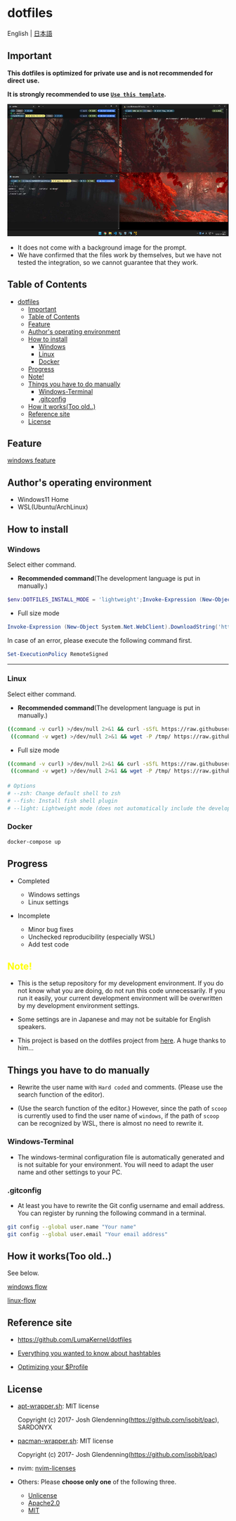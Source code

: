 # dotfiles

English | [日本語](./docs/i18n/jp/readme.md)

## Important

**This dotfiles is optimized for private use and is not recommended for direct**
**use.**

**It is strongly recommended to use
[`Use this template`](https://github.com/SARDONYX-sard/dotfiles/generate).**

<p align="center">
  <img src="./docs/images/terminals.jpg" alt="terminals" height="300" width="800"/>
</p>

- It does not come with a background image for the prompt.
- We have confirmed that the files work by themselves, but we have not tested
  the integration, so we cannot guarantee that they work.

## Table of Contents

- [dotfiles](#dotfiles)
  - [Important](#important)
  - [Table of Contents](#table-of-contents)
  - [Feature](#feature)
  - [Author's operating environment](#authors-operating-environment)
  - [How to install](#how-to-install)
    - [Windows](#windows)
    - [Linux](#linux)
    - [Docker](#docker)
  - [Progress](#progress)
  - [Note!](#note)
  - [Things you have to do manually](#things-you-have-to-do-manually)
    - [Windows-Terminal](#windows-terminal)
    - [.gitconfig](#gitconfig)
  - [How it works(Too old..)](#how-it-workstoo-old)
  - [Reference site](#reference-site)
  - [License](#license)

## Feature

[windows feature](./docs/i18n/en/windows-feature.md)

## Author's operating environment

- Windows11 Home
- WSL(Ubuntu/ArchLinux)

## How to install

### Windows

Select either command.

- **Recommended command**(The development language is put in manually.)

```powershell
$env:DOTFILES_INSTALL_MODE = 'lightweight';Invoke-Expression (New-Object System.Net.WebClient).DownloadString('https://raw.githubusercontent.com/SARDONYX-sard/dotfiles/main/install-win.ps1')
```

- Full size mode

```powershell
Invoke-Expression (New-Object System.Net.WebClient).DownloadString('https://raw.githubusercontent.com/SARDONYX-sard/dotfiles/main/install-win.ps1')
```

In case of an error, please execute the following command first.

```powershell
Set-ExecutionPolicy RemoteSigned
```

---

### Linux

Select either command.

- **Recommended command**(The development language is put in manually.)

```bash
((command -v curl) >/dev/null 2>&1 && curl -sSfL https://raw.githubusercontent.com/SARDONYX-sard/dotfiles/main/install-wsl.sh -o "/tmp/install-wsl.sh") ||
 ((command -v wget) >/dev/null 2>&1 && wget -P /tmp/ https://raw.githubusercontent.com/SARDONYX-sard/dotfiles/main/install-wsl.sh) && bash /tmp/install-wsl.sh --light --fish
```

- Full size mode

```bash
((command -v curl) >/dev/null 2>&1 && curl -sSfL https://raw.githubusercontent.com/SARDONYX-sard/dotfiles/main/install-wsl.sh -o "/tmp/install-wsl.sh") ||
 ((command -v wget) >/dev/null 2>&1 && wget -P /tmp/ https://raw.githubusercontent.com/SARDONYX-sard/dotfiles/main/install-wsl.sh) && bash /tmp/install-wsl.sh

# Options
# --zsh: Change default shell to zsh
# --fish: Install fish shell plugin
# --light: Lightweight mode (does not automatically include the development language)
```

### Docker

```bash
docker-compose up
```

## Progress

- Completed

  - Windows settings
  - Linux settings

- Incomplete

  - Minor bug fixes
  - Unchecked reproducibility (especially WSL)
  - Add test code

## <font color=yellow>Note!</font>

- This is the setup repository for my development environment. If you do not
  know what you are doing, do not run this code unnecessarily. If you run it
  easily, your current development environment will be overwritten by my
  development environment settings.

- Some settings are in Japanese and may not be suitable for English speakers.

- This project is based on the dotfiles project from
  [here](https://github.com/LumaKernel/dotfiles). A huge thanks to him...

## Things you have to do manually

- Rewrite the user name with `Hard coded` and comments. (Please use the search
  function of the editor).

- (Use the search function of the editor.) However, since the path of `scoop` is
  currently used to find the user name of `windows`, if the path of `scoop` can
  be recognized by WSL, there is almost no need to rewrite it.

### Windows-Terminal

- The windows-terminal configuration file is automatically generated and is not
  suitable for your environment. You will need to adapt the user name and other
  settings to your PC.

### .gitconfig

- At least you have to rewrite the Git config username and email address. You
  can register by running the following command in a terminal.

```bash
git config --global user.name "Your name"
git config --global user.email "Your email address"
```

## How it works(Too old..)

See below.

[windows flow](./docs/i18n/en/windows-flow.md)

[linux-flow](./docs/i18n/en/linux-flow.md)

## Reference site

- <https://github.com/LumaKernel/dotfiles>

- [Everything you wanted to know about hashtables](https://docs.microsoft.com/en/powershell/scripting/learn/deep-dives/everything-about-hashtable?view=powershell-7.2)

- [Optimizing your $Profile](https://devblogs.microsoft.com/powershell/optimizing-your-profile/)

## License

- [apt-wrapper.sh](./common/functions/apt-wrapper.sh): MIT license

  Copyright (c) 2017- Josh Glendenning(<https://github.com/isobit/pac>),
  SARDONYX

- [pacman-wrapper.sh](./common/functions/pacman-wrapper.sh): MIT license

  Copyright (c) 2017- Josh Glendenning(<https://github.com/isobit/pac>)

- nvim: [nvim-licenses](./nvim/readme.md#licenses)

- Others: Please **choose only one** of the following three.
  - [Unlicense](./LICENCE)
  - [Apache2.0](./LICENSE-APACHE)
  - [MIT](./LICENSE-MIT)
